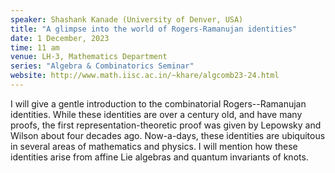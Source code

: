 ```yaml
---
speaker: Shashank Kanade (University of Denver, USA)
title: "A glimpse into the world of Rogers-Ramanujan identities"
date: 1 December, 2023
time: 11 am
venue: LH-3, Mathematics Department
series: "Algebra & Combinatorics Seminar"
website: http://www.math.iisc.ac.in/~khare/algcomb23-24.html
---
```


I will give a gentle introduction to the combinatorial Rogers--Ramanujan identities.
While these identities are over a century old, and have many proofs, the first
representation-theoretic proof was given by Lepowsky and Wilson about four decades
ago. Now-a-days, these identities are ubiquitous in several areas of mathematics and
physics. I will mention how these identities arise from affine Lie algebras and
quantum invariants of knots.
